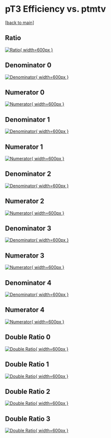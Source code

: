 # pT3 Efficiency vs. ptmtv

[[back to main](./)]



## Ratio

[![Ratio](../mtv/var/pT3_loweta_0_-1_eff_ptmtv.png){ width=600px }](../mtv/var/pT3_loweta_0_-1_eff_ptmtv.pdf)

## Denominator 0

[![Denominator](../mtv/den/pT3_loweta_0_-1_eff_ptmtv_den0.png){ width=600px }](../mtv/den/pT3_loweta_0_-1_eff_ptmtv_den0.pdf)

## Numerator 0

[![Numerator](../mtv/num/pT3_loweta_0_-1_eff_ptmtv_num0.png){ width=600px }](../mtv/num/pT3_loweta_0_-1_eff_ptmtv_num0.pdf)

## Denominator 1

[![Denominator](../mtv/den/pT3_loweta_0_-1_eff_ptmtv_den1.png){ width=600px }](../mtv/den/pT3_loweta_0_-1_eff_ptmtv_den1.pdf)

## Numerator 1

[![Numerator](../mtv/num/pT3_loweta_0_-1_eff_ptmtv_num1.png){ width=600px }](../mtv/num/pT3_loweta_0_-1_eff_ptmtv_num1.pdf)

## Denominator 2

[![Denominator](../mtv/den/pT3_loweta_0_-1_eff_ptmtv_den2.png){ width=600px }](../mtv/den/pT3_loweta_0_-1_eff_ptmtv_den2.pdf)

## Numerator 2

[![Numerator](../mtv/num/pT3_loweta_0_-1_eff_ptmtv_num2.png){ width=600px }](../mtv/num/pT3_loweta_0_-1_eff_ptmtv_num2.pdf)

## Denominator 3

[![Denominator](../mtv/den/pT3_loweta_0_-1_eff_ptmtv_den3.png){ width=600px }](../mtv/den/pT3_loweta_0_-1_eff_ptmtv_den3.pdf)

## Numerator 3

[![Numerator](../mtv/num/pT3_loweta_0_-1_eff_ptmtv_num3.png){ width=600px }](../mtv/num/pT3_loweta_0_-1_eff_ptmtv_num3.pdf)

## Denominator 4

[![Denominator](../mtv/den/pT3_loweta_0_-1_eff_ptmtv_den4.png){ width=600px }](../mtv/den/pT3_loweta_0_-1_eff_ptmtv_den4.pdf)

## Numerator 4

[![Numerator](../mtv/num/pT3_loweta_0_-1_eff_ptmtv_num4.png){ width=600px }](../mtv/num/pT3_loweta_0_-1_eff_ptmtv_num4.pdf)

## Double Ratio 0

[![Double Ratio](../mtv/ratio/pT3_loweta_0_-1_eff_ptmtv_ratio0.png){ width=600px }](../mtv/ratio/pT3_loweta_0_-1_eff_ptmtv_ratio0.pdf)

## Double Ratio 1

[![Double Ratio](../mtv/ratio/pT3_loweta_0_-1_eff_ptmtv_ratio1.png){ width=600px }](../mtv/ratio/pT3_loweta_0_-1_eff_ptmtv_ratio1.pdf)

## Double Ratio 2

[![Double Ratio](../mtv/ratio/pT3_loweta_0_-1_eff_ptmtv_ratio2.png){ width=600px }](../mtv/ratio/pT3_loweta_0_-1_eff_ptmtv_ratio2.pdf)

## Double Ratio 3

[![Double Ratio](../mtv/ratio/pT3_loweta_0_-1_eff_ptmtv_ratio3.png){ width=600px }](../mtv/ratio/pT3_loweta_0_-1_eff_ptmtv_ratio3.pdf)

